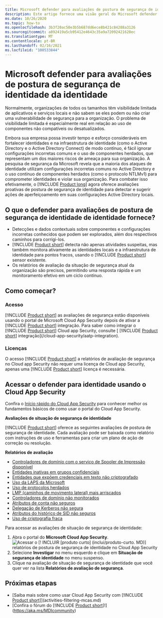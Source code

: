 ```yaml
---
title: Microsoft defender para avaliações de postura de segurança de identidade da identidade
description: Este artigo fornece uma visão geral do Microsoft defender para relatórios de avaliação de postura de segurança de identidade da identidade.
ms.date: 10/26/2020
ms.topic: how-to
ms.openlocfilehash: 3b3f20ac50e3b5b687dd6ece8b421c84288a3126
ms.sourcegitcommit: a892419a5cb95412e4643c35a9a72092421628ec
ms.translationtype: MT
ms.contentlocale: pt-BR
ms.lasthandoff: 02/16/2021
ms.locfileid: "100533844"
---
```

# <a name="microsoft-defender-for-identitys-identity-security-posture-assessments"></a>Microsoft defender para avaliações de postura de segurança de identidade da identidade

Normalmente, organizações de todos os tamanhos têm visibilidade limitada de aplicativos e serviços locais e não sabem se eles podem ou não criar uma vulnerabilidade de segurança para a organização. O problema de visibilidade limitada é especialmente real em relação ao uso de componentes não compatíveis ou desatualizados.

Embora sua empresa possa investir tempo e esforço consideráveis em fortalecer identidades e na infraestrutura de identidade (como o Active Directory e o Active Directory Connect) de modo contínuo, é fácil ignorar configurações incorretas comuns e o uso de componentes herdados, que representam um dos maiores riscos de ameaça para sua organização. A pesquisa de segurança da Microsoft revela que a maioria dos ataques de identidade utilizam configurações incorretas comuns no Active Directory e o uso contínuo de componentes herdados (como o protocolo NTLMv1) para comprometer identidades e violar sua organização. Para combater isso efetivamente, o [!INCLUDE [Product long](includes/product-long.md)] agora oferece avaliações proativas de postura de segurança de identidade para detectar e sugerir ações de aperfeiçoamento em suas configurações Active Directory locais.

## <a name="what-do-defender-for-identity-identity-security-posture-assessments-provide"></a>O que o defender para avaliações de postura de segurança de identidade de identidade fornece?

- Detecções e dados contextuais sobre componentes e configurações incorretas conhecidos que podem ser explorados, além dos respectivos caminhos para corrigi-los.
- [!INCLUDE [Product short](includes/product-short.md)] detecta não apenas atividades suspeitas, mas também monitora ativamente as identidades locais e a infraestrutura de identidade para pontos fracos, usando o [!INCLUDE [Product short](includes/product-short.md)] sensor existente.
- Os relatórios de avaliação da situação de segurança atual da organização são precisos, permitindo uma resposta rápida e um monitoramento efetivo em um ciclo contínuo.

## <a name="how-do-i-get-started"></a>Como começar?

### <a name="access"></a>Acesso

[!INCLUDE [Product short](includes/product-short.md)] as avaliações de segurança estão disponíveis usando o portal de Microsoft Cloud App Security depois de ativar a [!INCLUDE [Product short](includes/product-short.md)] integração. Para saber como integrar o [!INCLUDE [Product short](includes/product-short.md)] Cloud app Security, consulte [ [!INCLUDE [Product short](includes/product-short.md)] integração](/cloud-app-security/aatp-integration).

### <a name="licensing"></a>Licenças

O acesso [!INCLUDE [Product short](includes/product-short.md)] a relatórios de avaliação de segurança no Cloud app Security não requer uma licença de Cloud app Security, apenas uma [!INCLUDE [Product short](includes/product-short.md)] licença é necessária.

## <a name="access-defender-for-identity-using-cloud-app-security"></a>Acessar o defender para identidade usando o Cloud App Security

Confira o [Início rápido do Cloud App Security](/cloud-app-security/getting-started-with-cloud-app-security) para conhecer melhor os fundamentos básicos de como usar o portal do Cloud App Security.

**Avaliações de situação de segurança de identidade**

[!INCLUDE [Product short](includes/product-short.md)] oferece as seguintes avaliações de postura de segurança de identidade. Cada avaliação pode ser baixada como relatório com instruções de uso e ferramentas para criar um plano de ação de correção ou resolução.

**Relatórios de avaliação**

- [Controladores de domínio com o serviço de Spooler de Impressão disponível](cas-isp-print-spooler.md)
- [Entidades inativas em grupos confidenciais](cas-isp-dormant-entities.md)
- [Entidades que expõem credenciais em texto não criptografado](cas-isp-clear-text.md)
- [Uso da LAPS da Microsoft](cas-isp-laps.md)
- [Uso de protocolos herdados](cas-isp-legacy-protocols.md)
- [LMP (caminhos de movimento lateral) mais arriscados](cas-isp-riskiest-lmp.md)
- [Controladores de domínio não monitorados](cas-isp-unmonitored-domain-controller.md)
- [Atributos de conta não seguros](cas-isp-unsecure-account-attributes.md)
- [Delegação de Kerberos não segura](cas-isp-unconstrained-kerberos.md)
- [Atributos do histórico de SID não seguros](cas-isp-unsecure-sid-history-attribute.md)
- [Uso de criptografia fraca](cas-isp-weak-cipher.md)

Para acessar as avaliações de situação de segurança de identidade:

1. Abra o portal do **Microsoft Cloud App Security**.
    ![Acessar o [! INCLUIR [produto curto] (inclui/produto-curto. MD)] relatórios de postura de segurança de identidade no Cloud App Security](media/cas-isp-report-1.png)
1. Selecione **Investigar** no menu esquerdo e clique em **Situação de segurança de identidade** no menu suspenso.
1. Clique na avaliação de situação de segurança de identidade que você quer ver na lista **Relatórios de avaliação de segurança**.

## <a name="next-steps"></a>Próximas etapas

- [Saiba mais sobre como usar Cloud App Security com [!INCLUDE [Product short](includes/product-short.md)]](activities-filtering-mcas.md)
- [Confira o fórum do [!INCLUDE [Product short](includes/product-short.md)]!](https://aka.ms/MDIcommunity)

